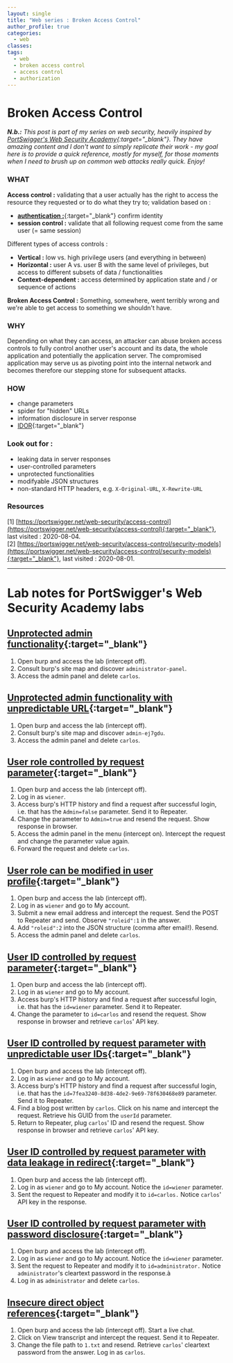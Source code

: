 ```yaml
---
layout: single
title: "Web series : Broken Access Control"
author_profile: true
categories:
  - web
classes:
tags:
  - web
  - broken access control
  - access control
  - authorization
---
```



# Broken Access Control

***N.b.:*** *This post is part of my series on web security, heavily inspired by [PortSwigger's Web Security Academy](https://portswigger.net/web-security){:target="_blank"}. They have amazing content and I don't want to simply replicate their work - my goal here is to provide a quick reference, mostly for myself, for those moments when I need to brush up on common web attacks really quick. Enjoy!*

### WHAT
__Access control :__ validating that a user actually has the right to access the resource they requested or to do what they try to; validation based on :
* [__authentication :__](https://mmsec.io/web/web-series-authentication){:target="_blank"} confirm identity
* __session control :__ validate that all following request come from the same user (= same session)

Different types of access controls :
* __Vertical :__ low vs. high privilege users (and everything in between)
* __Horizontal :__ user A vs. user B with the same level of privileges, but access to different subsets of data / functionalities
* __Context-dependent :__ access determined by application state and / or sequence of actions

__Broken Access Control :__ Something, somewhere, went terribly wrong and we're able to get access to something we shouldn't have.


### WHY
Depending on what they can access, an attacker can abuse broken access controls to fully control another user's account and its data, the whole application and potentially the application server. The compromised application may serve us as pivoting point into the internal network and becomes therefore our stepping stone for subsequent attacks.


### HOW
* change parameters
* spider for "hidden" URLs
* information disclosure in server response
* [IDOR](https://mmsec.io/web/web-series-idor/){:target="_blank"}


### Look out for :
* leaking data in server responses
* user-controlled parameters
* unprotected functionalities
* modifyable JSON structures
* non-standard HTTP headers, e.g. `X-Original-URL`, `X-Rewrite-URL`


### Resources
[1] [https://portswigger.net/web-security/access-control](https://portswigger.net/web-security/access-control){:target="_blank"}, last visited : 2020-08-04.  
[2] [https://portswigger.net/web-security/access-control/security-models](https://portswigger.net/web-security/access-control/security-models){:target="_blank"}, last visited : 2020-08-01.

-------

# Lab notes for PortSwigger's Web Security Academy labs
## [Unprotected admin functionality](https://portswigger.net/web-security/access-control/lab-unprotected-admin-functionality){:target="_blank"}
1. Open burp and access the lab (intercept off).
2. Consult burp's site map and discover `administrator-panel`.
3. Access the admin panel and delete `carlos`.

## [Unprotected admin functionality with unpredictable URL](https://portswigger.net/web-security/access-control/lab-unprotected-admin-functionality-with-unpredictable-url){:target="_blank"}
1. Open burp and access the lab (intercept off).
2. Consult burp's site map and discover `admin-ej7gdu`.
3. Access the admin panel and delete `carlos`.

## [User role controlled by request parameter](https://portswigger.net/web-security/access-control/lab-user-role-controlled-by-request-parameter){:target="_blank"}
1. Open burp and access the lab (intercept off).
2. Log in as `wiener`.
3. Access burp's HTTP history and find a request after successful login, i.e. that has the `Admin=false` parameter. Send it to Repeater.
4. Change the parameter to `Admin=true` and resend the request. Show response in browser.
5. Access the admin panel in the menu (intercept on). Intercept the request and change the parameter value again.
6. Forward the request and delete `carlos`.

## [User role can be modified in user profile](https://portswigger.net/web-security/access-control/lab-user-role-can-be-modified-in-user-profile){:target="_blank"}
1. Open burp and access the lab (intercept off).
2. Log in as `wiener` and go to My account.
3. Submit a new email address and intercept the request. Send the POST to Repeater and send. Observe `"roleid":1` in the answer.
5. Add `"roleid":2` into the JSON structure (comma after email!). Resend.
5. Access the admin panel and delete `carlos`.

## [User ID controlled by request parameter](https://portswigger.net/web-security/access-control/lab-user-id-controlled-by-request-parameter){:target="_blank"}
1. Open burp and access the lab (intercept off).
2. Log in as `wiener` and go to My account.
3. Access burp's HTTP history and find a request after successful login, i.e. that has the `id=wiener` parameter. Send it to Repeater.
4. Change the parameter to `id=carlos` and resend the request. Show response in browser and retrieve `carlos`' API key.

## [User ID controlled by request parameter with unpredictable user IDs](https://portswigger.net/web-security/access-control/lab-user-id-controlled-by-request-parameter-with-unpredictable-user-ids){:target="_blank"}
1. Open burp and access the lab (intercept off).
2. Log in as `wiener` and go to My account.
3. Access burp's HTTP history and find a request after successful login, i.e. that has the `id=7fea3240-8d38-4de2-9e69-78f630468e89` parameter. Send it to Repeater.
4. Find a blog post written by `carlos`. Click on his name and intercept the request. Retrieve his GUID from the `userId` parameter.
5. Return to Repeater, plug `carlos`' ID and resend the request. Show response in browser and retrieve `carlos`' API key.

## [User ID controlled by request parameter with data leakage in redirect](https://portswigger.net/web-security/access-control/lab-user-id-controlled-by-request-parameter-with-data-leakage-in-redirect){:target="_blank"}
1. Open burp and access the lab (intercept off).
2. Log in as `wiener` and go to My account. Notice the `id=wiener` parameter.
3. Sent the request to Repeater and modify it to `id=carlos.` Notice `carlos`' API key in the response.

## [User ID controlled by request parameter with password disclosure](https://portswigger.net/web-security/access-control/lab-user-id-controlled-by-request-parameter-with-password-disclosure){:target="_blank"}
1. Open burp and access the lab (intercept off).
2. Log in as `wiener` and go to My account. Notice the `id=wiener` parameter.
3. Sent the request to Repeater and modify it to `id=administrator.` Notice `administrator`'s cleartext password in the response.à
4. Log in as `administrator` and delete `carlos`.

## [Insecure direct object references](https://portswigger.net/web-security/access-control/lab-insecure-direct-object-references){:target="_blank"}
1. Open burp and access the lab (intercept off). Start a live chat.
2. Click on View transcript and intercept the request. Send it to Repeater.
3. Change the file path to `1.txt` and resend. Retrieve `carlos`' cleartext password from the answer. Log in as `carlos`.
